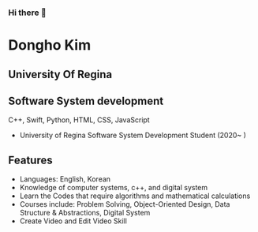 ### Hi there 👋

# Dongho Kim
##  University Of Regina
##  Software System development



C++, Swift, Python, HTML, CSS, JavaScript


- University of Regina Software System Development Student (2020~ )


## Features

- Languages: English, Korean
- Knowledge of computer systems, c++, and digital system
- Learn the Codes that require algorithms and mathematical calculations
- Courses include: Problem Solving, Object-Oriented Design, Data Structure &
Abstractions, Digital System
- Create Video and Edit Video Skill
